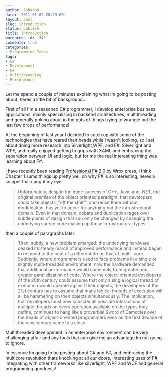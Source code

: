 ```yaml
---
author: 7sharp9
date: '2011-01-09 20:29:00'
layout: post
slug: introduction
status: publish
title: Introduction
wordpress_id: '34'
comments: true
categories:
- Programming Tales
tags:
- C#
- Development
- F#
- Multithreading
- Performance
---
```


Let me spend a couple of minutes explaining what Im going to be posting about,
heres a little bit of background...

First of all I'm a seasoned C# programmer, I develop enterprise business
applications, mainly specialising in backend architectures, multithreading and
generally poking about in the guts of things trying to wrangle out the last
few drops of performance!
  
At the beginning of last year I decided to catch up with some of the
technologies that have reared their heads while I wasn't looking, so I set
about doing more research into Silverlight,WPF, and F#. Silverlight and WPF,
and really enjoyed getting to grips with XAML and embracing the separation
between UI and logic, but for me the real interesting thing was learning about
F#.<!-- more -->

I have recently been reading [Professional F# 2.0](http://www.amazon.com/gp/product/047052801X?ie=UTF8&tag=blacguitandge-20&linkCode=as2&camp=1789&creative=9325&creativeASIN=047052801X) 
by Wrox press, I think Chapter 1 sums things up pretty well on why F# is so interesting, heres a snippet that caught my eye:

>Unfortunately, despite the huge success of C++, Java, and .NET, the
original premise of the object oriented paradigm, that developers could take
objects ‚"off the shelf", and reuse them without modification, has yet to
occur for anything but the infrastructural domain. Even in that domain, debate
and duplication rages over subtle points of design that can only be changed by
changing the underlying source code making up those infrastructural types.  

then a couple of paragraphs later:

> Then, subtly, a new problem emerged: the underlying hardware ceased its
steady march of improved performance and instead began to respond to the beat
of a different drum, that of multi- core. Suddenly, where programmers used to
face problems in a single or slightly multi-threaded environment, now the
hardware demanded that additional performance would come only from greater and
greater parallelization of code. Where the object-oriented developers of the
20th century could assume that only a single logical thread of execution
would operate against their objects, the developers of the 21st century
has to assume that many logical threads of execution will all be hammering on
their objects simultaneously. The implication, that developers must now
consider all possible interactions of multiple threads on every operation
available on the types they define, continues to hang like a proverbial Sword
of Damocles over the heads of object-oriented programmers even as the first
decade of the new century came to a close.  

Multithreaded development in an enterprise environment can be very challenging
affair and any tools that can give me an advantage Im not going to ignore.

In essence Im going to be posting about C# and F#, and embracing the multicore
revolution thats knocking at all our doors, interesting uses of F#,
integrating with other frameworks like silverlight, WPF and WCF and general
programming goodness!

